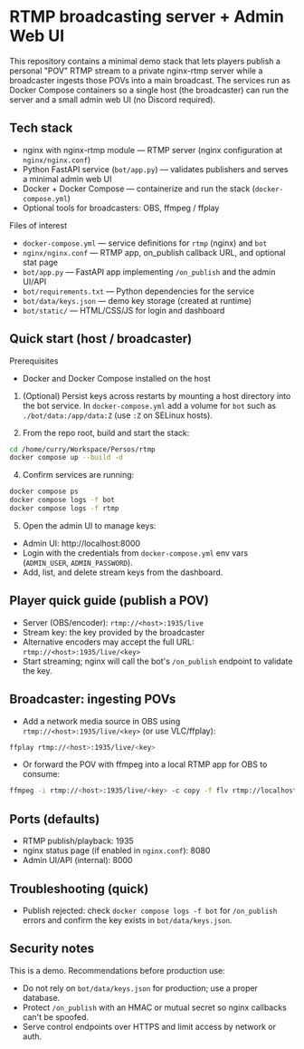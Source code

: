 # RTMP broadcasting server + Admin Web UI

This repository contains a minimal demo stack that lets players publish a personal "POV" RTMP stream to a private nginx-rtmp server while a broadcaster ingests those POVs into a main broadcast. The services run as Docker Compose containers so a single host (the broadcaster) can run the server and a small admin web UI (no Discord required).

## Tech stack

- nginx with nginx-rtmp module — RTMP server (nginx configuration at `nginx/nginx.conf`)
- Python FastAPI service (`bot/app.py`) — validates publishers and serves a minimal admin web UI
- Docker + Docker Compose — containerize and run the stack (`docker-compose.yml`)
- Optional tools for broadcasters: OBS, ffmpeg / ffplay

Files of interest

- `docker-compose.yml` — service definitions for `rtmp` (nginx) and `bot`
- `nginx/nginx.conf` — RTMP app, on_publish callback URL, and optional stat page
- `bot/app.py` — FastAPI app implementing `/on_publish` and the admin UI/API
- `bot/requirements.txt` — Python dependencies for the service
- `bot/data/keys.json` — demo key storage (created at runtime)
- `bot/static/` — HTML/CSS/JS for login and dashboard

## Quick start (host / broadcaster)

Prerequisites

- Docker and Docker Compose installed on the host

1. (Optional) Persist keys across restarts by mounting a host directory into the bot service. In `docker-compose.yml` add a volume for `bot` such as `./bot/data:/app/data:Z` (use `:Z` on SELinux hosts).

3. From the repo root, build and start the stack:

```bash
cd /home/curry/Workspace/Persos/rtmp
docker compose up --build -d
```

4. Confirm services are running:

```bash
docker compose ps
docker compose logs -f bot
docker compose logs -f rtmp
```

5. Open the admin UI to manage keys:

- Admin UI: http://localhost:8000
- Login with the credentials from `docker-compose.yml` env vars (`ADMIN_USER`, `ADMIN_PASSWORD`).
- Add, list, and delete stream keys from the dashboard.

## Player quick guide (publish a POV)

- Server (OBS/encoder): `rtmp://<host>:1935/live`
- Stream key: the key provided by the broadcaster
- Alternative encoders may accept the full URL: `rtmp://<host>:1935/live/<key>`
- Start streaming; nginx will call the bot's `/on_publish` endpoint to validate the key.

## Broadcaster: ingesting POVs

- Add a network media source in OBS using `rtmp://<host>:1935/live/<key>` (or use VLC/ffplay):

```bash
ffplay rtmp://<host>:1935/live/<key>
```

- Or forward the POV with ffmpeg into a local RTMP app for OBS to consume:

```bash
ffmpeg -i rtmp://<host>:1935/live/<key> -c copy -f flv rtmp://localhost:1936/stream/<local_key>
```

## Ports (defaults)

- RTMP publish/playback: 1935
- nginx status page (if enabled in `nginx.conf`): 8080
- Admin UI/API (internal): 8000

## Troubleshooting (quick)

- Publish rejected: check `docker compose logs -f bot` for `/on_publish` errors and confirm the key exists in `bot/data/keys.json`.

## Security notes

This is a demo. Recommendations before production use:

- Do not rely on `bot/data/keys.json` for production; use a proper database.
- Protect `/on_publish` with an HMAC or mutual secret so nginx callbacks can't be spoofed.
- Serve control endpoints over HTTPS and limit access by network or auth.
